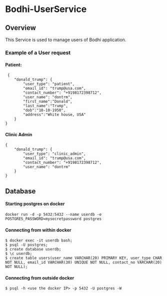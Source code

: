 # Bodhi-UserService
## Overview
This Service is used to manage users of Bodhi application.

### Example of a User request
#### Patient:
```
 {
    "donald_trump": {
        "user_type": "patient",
        "email_id": "trump@usa.com",
        "contact_number": "+9198172398712",
        "user_name": "dontrm",
        "first_name":"Donald",
        "last_name":"Trump",
        "dob":"10-10-1950",
        "address":"White house, USA"
    }
}
```

#### Clinic Admin
```
{
    "donald_trump": {
        "user_type": "clinic_admin",
        "email_id": "trump@usa.com",
        "contact_number": "+9198172398712",
        "user_name": "dontrm"
    }
}
```

## Database

#### Starting postgres on docker 
``` docker run -d -p 5432:5432 --name userdb -e POSTGRES_PASSWORD=mysecretpassword postgres ```

#### Connecting from within docker 
``` 
$ docker exec -it userdb bash;
$ psql -U postgres;
$ create database userdb;
$ \c userdb;
$ create table users(user_name VARCHAR(20) PRIMARY KEY, user_type CHAR NOT NULL, email_id VARCHAR(30) UNIQUE NOT NULL, contact_no VARCHAR(20) NOT NULL); 
```

#### Connecting from outside docker

```
$ psql -h <use the docker IP> -p 5432 -U postgres -W  
```
